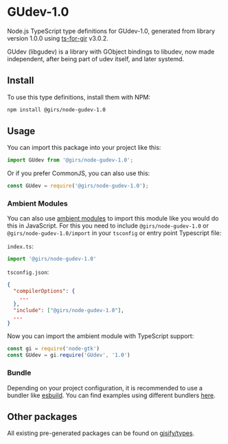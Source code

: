 
# GUdev-1.0

Node.js TypeScript type definitions for GUdev-1.0, generated from library version 1.0.0 using [ts-for-gir](https://github.com/gjsify/ts-for-gir) v3.0.2.

GUdev (libgudev) is a library with GObject bindings to libudev, now made independent, after being part of udev itself, and later systemd.

## Install

To use this type definitions, install them with NPM:
```bash
npm install @girs/node-gudev-1.0
```

## Usage

You can import this package into your project like this:
```ts
import GUdev from '@girs/node-gudev-1.0';
```

Or if you prefer CommonJS, you can also use this:
```ts
const GUdev = require('@girs/node-gudev-1.0');
```

### Ambient Modules

You can also use [ambient modules](https://github.com/gjsify/ts-for-gir/tree/main/packages/cli#ambient-modules) to import this module like you would do this in JavaScript.
For this you need to include `@girs/node-gudev-1.0` or `@girs/node-gudev-1.0/import` in your `tsconfig` or entry point Typescript file:

`index.ts`:
```ts
import '@girs/node-gudev-1.0'
```

`tsconfig.json`:
```json
{
  "compilerOptions": {
    ...
  },
  "include": ["@girs/node-gudev-1.0"],
  ...
}
```

Now you can import the ambient module with TypeScript support: 

```ts
const gi = require('node-gtk')
const GUdev = gi.require('GUdev', '1.0')
```


### Bundle

Depending on your project configuration, it is recommended to use a bundler like [esbuild](https://esbuild.github.io/). You can find examples using different bundlers [here](https://github.com/gjsify/ts-for-gir/tree/main/examples).

## Other packages

All existing pre-generated packages can be found on [gjsify/types](https://github.com/gjsify/types).

